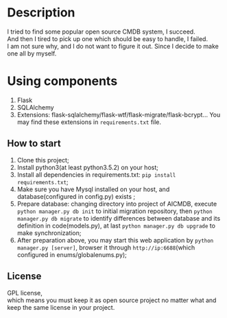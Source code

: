 # Description
I tried to find some popular open source CMDB system, I succeed. <br/>
And then I tired to pick up one which should be easy to handle, I failed.</br>
I am not sure why, and I do not want to figure it out. Since I decide to make one all by myself.

# Using components
1. Flask
2. SQLAlchemy
3. Extensions: flask-sqlalchemy/flask-wtf/flask-migrate/flask-bcrypt...
You may find these extensions in `requirements.txt` file.

## How to start
1. Clone this project;
2. Install python3(at least python3.5.2) on your host;
3. Install all dependencies in requirements.txt: `pip install requirements.txt`;
4. Make sure you have Mysql installed on your host, and database(configured in config.py) exists ;
5. Prepare database: changing directory into project of AICMDB,
execute `python manager.py db init` to initial migration repository,
then `python manager.py db migrate` to identify differences between database and its definition in code(models.py),
at last `python manager.py db upgrade` to make synchronization;
6. After preparation above, you may start this web application by `python manager.py [server]`,
browser it through `http://ip:6688`(which configured in enums/globalenums.py);

## License
GPL license,<br/>
which means you must keep it as open source project no matter what and keep the same license in your project.
